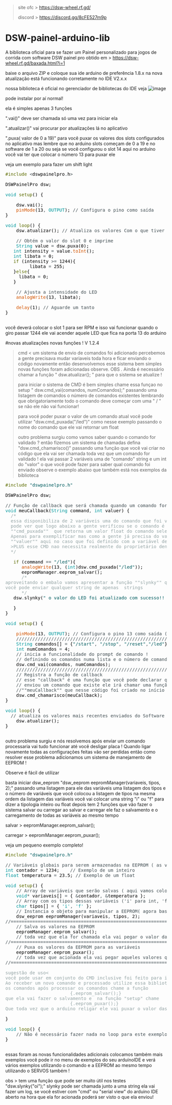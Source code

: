 > site ofc > https://dsw-wheel.rf.gd/
> 
> discord  > https://discord.gg/8cFE527m9p
# DSW-painel-arduino-lib
A biblioteca oficial para se fazer um Painel personalizado para jogos de corrida com software DSW painel pro 
obtido em  > https://dsw-wheel.rf.gd/baxada.html?i=1

baixe o arquivo ZIP e coloque sua ide arduino de preferência 1.8.x na nova atualização está funcionando corretamente no IDE V2.x.x

nossa biblioteca é oficial no gerenciador de bibliotecas do IDE veja
![image](https://github.com/user-attachments/assets/358ba4a6-18a7-4e3c-966d-f5ad565d83a2)

pode instalar por aí normal!


ela é simples apenas 3  funções

".vai()" deve ser chamada só uma vez para iniciar ela

".atualizar()" vai procurar por atualizações lá no aplicativo

".puxa( valor de 0 a 19)" para você puxar os valores dos slots configurados no aplicativo mas lembre que no arduino slots começam de 0 a 19 e no software de 1 a 20 
ou seja se você configurou o slot 14 aqui no arduíno você vai ter que colocar o número 13 para puxar ele


veja um exemplo para fazer um shift light

<pre>
<font color="#5e6d03">#include</font> <font color="#434f54">&lt;</font><font color="#000000">dswpainelpro</font><font color="#434f54">.</font><font color="#000000">h</font><font color="#434f54">&gt;</font>

<font color="#000000">DSWPainelPro</font> <font color="#000000">dsw</font><font color="#000000">;</font>

<font color="#00979c">void</font> <font color="#5e6d03">setup</font><font color="#000000">(</font><font color="#000000">)</font> <font color="#000000">{</font>

 &nbsp;&nbsp;&nbsp;<font color="#000000">dsw</font><font color="#434f54">.</font><font color="#000000">vai</font><font color="#000000">(</font><font color="#000000">)</font><font color="#000000">;</font>
 &nbsp;&nbsp;&nbsp;<font color="#d35400">pinMode</font><font color="#000000">(</font><font color="#000000">13</font><font color="#434f54">,</font> <font color="#00979c">OUTPUT</font><font color="#000000">)</font><font color="#000000">;</font> <font color="#434f54">&#47;&#47; Configura o pino como saída</font>
<font color="#000000">}</font>

<font color="#00979c">void</font> <font color="#5e6d03">loop</font><font color="#000000">(</font><font color="#000000">)</font> <font color="#000000">{</font>
 &nbsp;&nbsp;&nbsp;<font color="#000000">dsw</font><font color="#434f54">.</font><font color="#000000">atualizar</font><font color="#000000">(</font><font color="#000000">)</font><font color="#000000">;</font> <font color="#434f54">&#47;&#47; Atualiza os valores Com o que tiver disponível </font>
 &nbsp;&nbsp;&nbsp;
 &nbsp;&nbsp;&nbsp;<font color="#434f54">&#47;&#47; Obtém o valor do slot 0 e imprime</font>
 &nbsp;&nbsp;&nbsp;<font color="#00979c">String</font> <font color="#000000">value</font> <font color="#434f54">=</font> <font color="#000000">dsw</font><font color="#434f54">.</font><font color="#000000">puxa</font><font color="#000000">(</font><font color="#000000">0</font><font color="#000000">)</font><font color="#000000">;</font>
 &nbsp;&nbsp;<font color="#00979c">int</font> <font color="#000000">intensity</font> <font color="#434f54">=</font> <font color="#000000">value</font><font color="#434f54">.</font><font color="#d35400">toInt</font><font color="#000000">(</font><font color="#000000">)</font><font color="#000000">;</font>
 &nbsp;&nbsp;<font color="#00979c">int</font> <font color="#000000">libata</font> <font color="#434f54">=</font> <font color="#000000">0</font><font color="#000000">;</font>
 &nbsp;&nbsp;<font color="#5e6d03">if</font> <font color="#000000">(</font><font color="#000000">intensity</font> <font color="#434f54">&gt;=</font> <font color="#000000">1244</font><font color="#000000">)</font><font color="#000000">{</font>
 &nbsp;&nbsp;&nbsp;&nbsp;&nbsp;&nbsp;&nbsp;&nbsp;<font color="#000000">libata</font> <font color="#434f54">=</font> <font color="#000000">255</font><font color="#000000">;</font>
 &nbsp;&nbsp;<font color="#000000">}</font><font color="#5e6d03">else</font><font color="#000000">{</font>
 &nbsp;&nbsp;&nbsp;&nbsp;<font color="#000000">libata</font> <font color="#434f54">=</font> <font color="#000000">0</font><font color="#000000">;</font>
 &nbsp;&nbsp;<font color="#000000">}</font>
 &nbsp;&nbsp;&nbsp;
 &nbsp;&nbsp;&nbsp;<font color="#434f54">&#47;&#47; Ajusta a intensidade do LED</font>
 &nbsp;&nbsp;&nbsp;<font color="#d35400">analogWrite</font><font color="#000000">(</font><font color="#000000">13</font><font color="#434f54">,</font> <font color="#000000">libata</font><font color="#000000">)</font><font color="#000000">;</font>

 &nbsp;&nbsp;&nbsp;<font color="#d35400">delay</font><font color="#000000">(</font><font color="#000000">1</font><font color="#000000">)</font><font color="#000000">;</font> <font color="#434f54">&#47;&#47; Aguarde um tanto </font>
<font color="#000000">}</font>

</pre>

você deverá colocar o  slot 1 para ser RPM e isso vai funcionar quando o giro passar 1244 ele vai acender aquele LED que fica na porta 13 do arduino 

#novas atualizações novas funções ! V 1.2.4 
> cmd < um sistema de envio de comandos foi adicionado percebemos a gente precisava mudar variaveis toda hora e ficar enviando o código novamente então desenvolvemos esse sistema bem simples
 novas funções foram adicionadas observe.
> OBS . Ainda é necessário chamar a função " dsw.atualizar(); " para que o sistema se atualize !
> 
> para iniciar o sistema de CMD é bem simples chame essa funçao no setup "   dsw.cmd_vai(comandos, numComandos);" passando uma listagem de comandos o número de comandos existentes lembrando que obrigatoriamente todo o comando deve começar com uma " / " se não ele não vai funcionar!
> 
> para você poder puxar o valor de um comando atual você pode utilizar "dsw.cmd_puxada("/led")" como nesse exemplo passando o nome do comando que ele vai retornar um float
> 
> outro problema surgiu como vamos saber quando o comando for validado ? então fizemos um sistema de chamadas defina "dsw.cmd_chamarisco()"  passando uma função que você vai criar no código que ela vai ser chamada toda vez que um comando for validado !
ela vai passar 2 variáveis uma de "comando" string e um int do "valor" o que você pode fazer para saber qual comando foi enviado observe o exemplo abaixo que também está nos exemplos da biblioteca
<pre>
<font color="#5e6d03">#include</font> <font color="#005c5f">&#34;dswpainelpro.h&#34;</font>

<font color="#000000">DSWPainelPro</font> <font color="#000000">dsw</font><font color="#000000">;</font>

<font color="#434f54">&#47;&#47; Função de callback que será chamada quando um comando for recebido</font>
<font color="#00979c">void</font> <font color="#000000">meuCallback</font><font color="#000000">(</font><font color="#00979c">String</font> <font color="#000000">command</font><font color="#434f54">,</font> <font color="#00979c">int</font> <font color="#000000">valuer</font><font color="#000000">)</font> <font color="#000000">{</font>
 &nbsp;<font color="#95a5a6">&#47;*</font>
<font color="#95a5a6"> &nbsp;essa disponibiliza de 2 variáveis uma do comando que foi validado e um valor inteiro do valor</font>
<font color="#95a5a6"> &nbsp;pode ver que logo abaixo a gente verificou se o comando é &#34;&#47;led&#34; e depois foi dado outro exemplo de como usar o comando</font>
<font color="#95a5a6"> &nbsp;&#34;&#34;cmd_puxada&#34;&#34; &nbsp;que retorna um valor float do comando selecionado dentro dele por uma string </font>
<font color="#95a5a6"> &nbsp;Apenas para exemplificar mas como a gente já precisa do valor como inteiro a gente podia apenas usar</font>
<font color="#95a5a6"> &nbsp;&#34;&#34;valuer&#34;&#34; aqui no caso que foi definido com a variável de retorno de valor do callback</font>
<font color="#95a5a6"> &nbsp;&gt;PLUS esse CMD nao necessita realmente do proprietário dentro do aplicativo o do próprio Arduino IDE ele já funcionará</font>
<font color="#95a5a6"> &nbsp;*&#47;</font>

 &nbsp;&nbsp;<font color="#5e6d03">if</font> <font color="#000000">(</font><font color="#000000">command</font> <font color="#434f54">==</font> <font color="#005c5f">&#34;&#47;led&#34;</font><font color="#000000">)</font><font color="#000000">{</font>
 &nbsp;&nbsp;&nbsp;&nbsp;&nbsp;<font color="#d35400">analogWrite</font><font color="#000000">(</font><font color="#000000">13</font><font color="#434f54">,</font> <font color="#000000">(</font><font color="#00979c">int</font><font color="#000000">)</font><font color="#000000">dsw</font><font color="#434f54">.</font><font color="#000000">cmd_puxada</font><font color="#000000">(</font><font color="#005c5f">&#34;&#47;led&#34;</font><font color="#000000">)</font><font color="#000000">)</font><font color="#000000">;</font>
 &nbsp;&nbsp;&nbsp;&nbsp;&nbsp;<font color="#000000">eepromManager</font><font color="#434f54">.</font><font color="#000000">eeprom_salvar</font><font color="#000000">(</font><font color="#000000">)</font><font color="#000000">;</font>
 &nbsp;&nbsp;&nbsp;&nbsp;&nbsp;<font color="#95a5a6">&#47;*</font>
<font color="#95a5a6">aproveitando o embalo vamos apresentar a função &#34;&#34;slynky&#34;&#34; que serve para você fazer um retorno personalizado para o prompt de comando</font>
<font color="#95a5a6">você pode enviar qualquer string de apenas &nbsp;strings</font>
<font color="#95a5a6"> &nbsp;&nbsp;&nbsp;&nbsp;&nbsp;*&#47;</font>
 &nbsp;&nbsp;<font color="#000000">dsw</font><font color="#434f54">.</font><font color="#000000">slynky</font><font color="#000000">(</font><font color="#005c5f">&#34; o valor do LED foi atualizado com sucesso!! &gt; exemplo de uso da função slynky !!&lt;&#34;</font><font color="#000000">)</font><font color="#000000">;</font>
 &nbsp;&nbsp;
 &nbsp;&nbsp;<font color="#000000">}</font>
<font color="#000000">}</font>

<font color="#00979c">void</font> <font color="#5e6d03">setup</font><font color="#000000">(</font><font color="#000000">)</font> <font color="#000000">{</font>
 &nbsp;&nbsp;
 &nbsp;&nbsp;&nbsp;<font color="#d35400">pinMode</font><font color="#000000">(</font><font color="#000000">13</font><font color="#434f54">,</font> <font color="#00979c">OUTPUT</font><font color="#000000">)</font><font color="#000000">;</font> <font color="#434f54">&#47;&#47; Configura o pino 13 como saída (Esse pino Além de ser o pino digital 13 também é conectado a um LED que tem a letra &#34;L&#34; na placa )</font>
 &nbsp;&nbsp;&nbsp;<font color="#434f54">&#47;&#47;&#47;&#47;&#47;&#47;&#47;&#47;&#47;&#47;&#47;&#47;&#47;&#47;&#47;&#47;&#47;&#47;&#47;&#47;&#47;&#47;&#47;&#47;&#47;&#47;&#47;&#47;&#47;&#47;&#47;&#47;&#47;&#47;&#47;&#47;&#47;&#47;&#47;&#47;&#47;&#47;&#47;&#47;&#47;&#47;&#47;&#47;&#47;&#47;&#47;&#47;&#47;&#47;&#47;&#47;&#47;&#47;&#47;&#47;&#47;&#47;&#47;&#47;&#47;&#47;&#47;&#47;&#47;&#47;&#47;&#47;&#47;&#47;&#47;&#47;&#47;&#47;&#47;&#47;&#47;&#47;&#47;&#47;&#47;&#47;&#47;&#47;&#47;&#47;&#47;&#47;&#47;&#47;&#47;&#47;&#47;&#47;&#47;&#47;&#47;&#47;&#47;&#47;&#47;&#47;&#47;&#47;&#47;&#47;&#47;</font>
 &nbsp;&nbsp;&nbsp;<font color="#00979c">String</font> <font color="#000000">comandos</font><font color="#000000">[</font><font color="#000000">]</font> <font color="#434f54">=</font> <font color="#000000">{</font><font color="#005c5f">&#34;&#47;start&#34;</font><font color="#434f54">,</font> <font color="#005c5f">&#34;&#47;stop&#34;</font><font color="#434f54">,</font> <font color="#005c5f">&#34;&#47;reset&#34;</font><font color="#434f54">,</font><font color="#005c5f">&#34;&#47;led&#34;</font><font color="#000000">}</font><font color="#000000">;</font>
 &nbsp;&nbsp;&nbsp;<font color="#00979c">int</font> <font color="#000000">numComandos</font> <font color="#434f54">=</font> <font color="#000000">4</font><font color="#000000">;</font>
 &nbsp;&nbsp;&nbsp;<font color="#434f54">&#47;&#47; inicia a funcionalidade do prompt de comando !</font>
 &nbsp;&nbsp;&nbsp;<font color="#434f54">&#47;&#47; definindo os comandos numa lista e o número de comandos</font>
 &nbsp;&nbsp;&nbsp;<font color="#000000">dsw</font><font color="#434f54">.</font><font color="#000000">cmd_vai</font><font color="#000000">(</font><font color="#000000">comandos</font><font color="#434f54">,</font> <font color="#000000">numComandos</font><font color="#000000">)</font><font color="#000000">;</font>
 &nbsp;&nbsp;&nbsp;<font color="#434f54">&#47;&#47;&#47;&#47;&#47;&#47;&#47;&#47;&#47;&#47;&#47;&#47;&#47;&#47;&#47;&#47;&#47;&#47;&#47;&#47;&#47;&#47;&#47;&#47;&#47;&#47;&#47;&#47;&#47;&#47;&#47;&#47;&#47;&#47;&#47;&#47;&#47;&#47;&#47;&#47;&#47;&#47;&#47;&#47;&#47;&#47;&#47;&#47;&#47;&#47;&#47;&#47;&#47;&#47;&#47;&#47;&#47;&#47;&#47;&#47;&#47;&#47;&#47;&#47;&#47;&#47;&#47;&#47;&#47;&#47;&#47;&#47;&#47;&#47;&#47;&#47;&#47;&#47;&#47;&#47;&#47;&#47;&#47;&#47;&#47;&#47;&#47;&#47;&#47;&#47;&#47;&#47;&#47;&#47;&#47;&#47;&#47;&#47;&#47;&#47;&#47;&#47;&#47;&#47;&#47;&#47;&#47;&#47;&#47;&#47;&#47;</font>
 &nbsp;&nbsp;&nbsp;<font color="#434f54">&#47;&#47; Registra a função de callback</font>
 &nbsp;&nbsp;&nbsp;<font color="#434f54">&#47;&#47; esse &#34;callback&#34; é uma função que você pode declarar que quando um comando for validado ou seja o software</font>
 &nbsp;&nbsp;&nbsp;<font color="#434f54">&#47;&#47; enviou um comando que existe ele irá chamar uma função se você quiser claro você pode ver abaixo que foi definido uma função</font>
 &nbsp;&nbsp;&nbsp;<font color="#434f54">&#47;&#47;&#34;&#34;meuCallback&#34;&#34; que nesse código foi criado no início</font>
 &nbsp;&nbsp;&nbsp;<font color="#000000">dsw</font><font color="#434f54">.</font><font color="#000000">cmd_chamarisco</font><font color="#000000">(</font><font color="#000000">meuCallback</font><font color="#000000">)</font><font color="#000000">;</font>
<font color="#000000">}</font>

<font color="#00979c">void</font> <font color="#5e6d03">loop</font><font color="#000000">(</font><font color="#000000">)</font> <font color="#000000">{</font>
 &nbsp;<font color="#434f54">&#47;&#47; atualiza os valores mais recentes enviados do Software</font>
 &nbsp;&nbsp;&nbsp;<font color="#000000">dsw</font><font color="#434f54">.</font><font color="#000000">atualizar</font><font color="#000000">(</font><font color="#000000">)</font><font color="#000000">;</font>
<font color="#000000">}</font>

</pre>
outro problema surgiu e nós resolvemos após enviar um comando  processaria vai tudo funcionar até você desligar placa ! Quando ligar novamente todas as configurações feitas vão ser perdidas então como resolver esse problema adicionamos um sistema de manejamento de EEPROM !

Observe é fácil de utilizar

basta iniciar dsw_eeprom "dsw_eeprom eepromManager(variaveis, tipos, 2);" passando uma listagem para ele das variáveis uma listagem dos tipos e o número de variáveis que você colocou
a listagem de tipos na mesma ordem da listagem das variáveis você vai colocar uma string "i" ou "f" para dizer a tipologia inteiro ou float
depois tem 2 funções que vão fazer o sistema salvar ou carregar ao salvar e carregar ele faz o salvamento e o carregamento de todas as variáveis ao mesmo tempo

salvar   > eepromManager.eeprom_salvar();

carregar > eepromManager.eeprom_puxar();

veja um pequeno exemplo completo!
<pre>
<font color="#5e6d03">#include</font> <font color="#005c5f">&#34;dswpainelpro.h&#34;</font>

<font color="#434f54">&#47;&#47; Variáveis globais para serem armazenadas na EEPROM ( as variáveis que vamos utilizar no nosso exemplo )</font>
<font color="#00979c">int</font> <font color="#000000">contador</font> <font color="#434f54">=</font> <font color="#000000">1234</font><font color="#000000">;</font> &nbsp;&nbsp;&nbsp;<font color="#434f54">&#47;&#47; Exemplo de um inteiro</font>
<font color="#00979c">float</font> <font color="#000000">temperatura</font> <font color="#434f54">=</font> <font color="#000000">23.5</font><font color="#000000">;</font> <font color="#434f54">&#47;&#47; Exemplo de um float</font>

<font color="#00979c">void</font> <font color="#5e6d03">setup</font><font color="#000000">(</font><font color="#000000">)</font> <font color="#000000">{</font>
 &nbsp;&nbsp;&nbsp;<font color="#434f54">&#47;&#47; Array de variáveis que serão salvas ( aqui vamos colocar o nome das variáveis que nós vamos querer trabalhar)</font>
 &nbsp;&nbsp;&nbsp;<font color="#00979c">void</font><font color="#434f54">*</font> <font color="#000000">variaveis</font><font color="#000000">[</font><font color="#000000">]</font> <font color="#434f54">=</font> <font color="#000000">{</font> <font color="#434f54">&amp;</font><font color="#000000">contador</font><font color="#434f54">,</font> <font color="#434f54">&amp;</font><font color="#000000">temperatura</font> <font color="#000000">}</font><font color="#000000">;</font>
 &nbsp;&nbsp;&nbsp;<font color="#434f54">&#47;&#47; Array com os tipos dessas variáveis (&#39;i&#39; para int, &#39;f&#39; para float) | ( faça com respectividade ou seja a definição deve estar na mesma ordem que você definiu o nome das variáveis)</font>
 &nbsp;&nbsp;&nbsp;<font color="#00979c">char</font> <font color="#000000">tipos</font><font color="#000000">[</font><font color="#000000">]</font> <font color="#434f54">=</font> <font color="#000000">{</font> <font color="#00979c">&#39;i&#39;</font><font color="#434f54">,</font> <font color="#00979c">&#39;f&#39;</font> <font color="#000000">}</font><font color="#000000">;</font>
 &nbsp;&nbsp;&nbsp;<font color="#434f54">&#47;&#47; Instancia o objeto para manipular a EEPROM( agora basta chamar a biblioteca com os dados que nós temos definindo nessa ordem a lista de variáveis lista de tipos e também coloque o valor da quantidade de variáveis que você definiu como pode observar nós temos 2 um número 2 foi colocado)</font>
 &nbsp;&nbsp;&nbsp;<font color="#000000">dsw_eeprom</font> <font color="#000000">eepromManager</font><font color="#000000">(</font><font color="#000000">variaveis</font><font color="#434f54">,</font> <font color="#000000">tipos</font><font color="#434f54">,</font> <font color="#000000">2</font><font color="#000000">)</font><font color="#000000">;</font>
<font color="#434f54">&#47;&#47;=========================================================================================================================================</font>
 &nbsp;&nbsp;&nbsp;<font color="#434f54">&#47;&#47; Salva os valores na EEPROM</font>
 &nbsp;&nbsp;&nbsp;<font color="#000000">eepromManager</font><font color="#434f54">.</font><font color="#000000">eeprom_salvar</font><font color="#000000">(</font><font color="#000000">)</font><font color="#000000">;</font>
 &nbsp;&nbsp;&nbsp;<font color="#434f54">&#47;&#47; toda vez que ela for chamada ela vai pegar o valor das variáveis e salvar na eeprom mesmo que o Arduino for desligado os valores não são perdidos</font>
<font color="#434f54">&#47;&#47;=========================================================================================================================================</font>
 &nbsp;&nbsp;&nbsp;<font color="#434f54">&#47;&#47; Puxa os valores da EEPROM para as variáveis</font>
 &nbsp;&nbsp;&nbsp;<font color="#000000">eepromManager</font><font color="#434f54">.</font><font color="#000000">eeprom_puxar</font><font color="#000000">(</font><font color="#000000">)</font><font color="#000000">;</font>
 &nbsp;&nbsp;&nbsp;<font color="#434f54">&#47;&#47; toda vez que acionada ela vai pegar aqueles valores que estão salvo na eeprom e redefinir eles nas variáveis respectivas, aquelas que foram definidas no início do código obvio</font>
<font color="#434f54">&#47;&#47;=========================================================================================================================================</font>
 &nbsp;&nbsp;&nbsp;&nbsp;&nbsp;&nbsp;&nbsp;&nbsp;&nbsp;&nbsp;&nbsp;&nbsp;&nbsp;&nbsp;&nbsp;&nbsp;&nbsp;&nbsp;&nbsp;&nbsp;&nbsp;&nbsp;&nbsp;&nbsp;&nbsp;&nbsp;&nbsp;&nbsp;&nbsp;&nbsp;&nbsp;&nbsp;&nbsp;&nbsp;&nbsp;&nbsp;&nbsp;&nbsp;&nbsp;&nbsp;&nbsp;&nbsp;&nbsp;&nbsp;&nbsp;&nbsp;&nbsp;&nbsp;&nbsp;&nbsp;&nbsp;&nbsp;&nbsp;&nbsp;&nbsp;&nbsp;&nbsp;&nbsp;&nbsp;&nbsp;&nbsp;&nbsp;&nbsp;&nbsp;&nbsp;&nbsp;&nbsp;&nbsp;&nbsp;&nbsp;&nbsp;&nbsp;&nbsp;&nbsp;&nbsp;&nbsp;&nbsp;&nbsp;&nbsp;&nbsp;&nbsp;&nbsp;&nbsp;&nbsp;&nbsp;&nbsp;&nbsp;&nbsp;&nbsp;&nbsp;&nbsp;&nbsp;&nbsp;&nbsp;&nbsp;&nbsp;&nbsp;&nbsp;&nbsp;&nbsp;&nbsp;&nbsp;&nbsp;&nbsp;&nbsp;&nbsp;&nbsp;&nbsp;&nbsp;&nbsp;&nbsp;&nbsp;&nbsp;&nbsp;&nbsp;&nbsp;&nbsp;&nbsp;&nbsp;&nbsp;&nbsp;&nbsp;&nbsp;&nbsp;&nbsp;&nbsp;&nbsp;&nbsp;&nbsp;&nbsp;&nbsp;&nbsp;&nbsp;&nbsp;&nbsp;<font color="#95a5a6">&#47;*</font>
<font color="#95a5a6">sugestão de uso&lt;</font>
<font color="#95a5a6">você pode usar em conjunto do CMD inclusive foi feito para isso no caso !</font>
<font color="#95a5a6">Ao receber um novo comando e processado utilize essa biblioteca para salvar</font>
<font color="#95a5a6">os comandos após processar os comandos chame a função</font>
<font color="#95a5a6"> &nbsp;&nbsp;&nbsp;&nbsp;&nbsp;&nbsp;&nbsp;&nbsp;&nbsp;&nbsp;&nbsp;&nbsp;&nbsp;&nbsp;&nbsp;&nbsp;&nbsp;&nbsp;&nbsp;&nbsp;&nbsp;&nbsp;&nbsp;{.eeprom_salvar();}</font>
<font color="#95a5a6">que ela vai fazer o salvamento e &nbsp;na função &#34;setup&#34; chame</font>
<font color="#95a5a6"> &nbsp;&nbsp;&nbsp;&nbsp;&nbsp;&nbsp;&nbsp;&nbsp;&nbsp;&nbsp;&nbsp;&nbsp;&nbsp;&nbsp;&nbsp;&nbsp;&nbsp;&nbsp;&nbsp;&nbsp;&nbsp;&nbsp;&nbsp;{.eeprom_puxar();}</font>
<font color="#95a5a6">Que toda vez que o arduino religar ele vai puxar o valor das variáveis na última salvação!</font>
<font color="#95a5a6"> &nbsp;&nbsp;&nbsp;&nbsp;&nbsp;&nbsp;&nbsp;&nbsp;&nbsp;&nbsp;&nbsp;&nbsp;&nbsp;&nbsp;&nbsp;&nbsp;&nbsp;&nbsp;&nbsp;&nbsp;&nbsp;&nbsp;&nbsp;&nbsp;&nbsp;&nbsp;&nbsp;&nbsp;&nbsp;&nbsp;&nbsp;&nbsp;&nbsp;&nbsp;&nbsp;&nbsp;&nbsp;&nbsp;&nbsp;&nbsp;&nbsp;&nbsp;&nbsp;&nbsp;&nbsp;&nbsp;&nbsp;&nbsp;&nbsp;&nbsp;&nbsp;&nbsp;&nbsp;&nbsp;&nbsp;&nbsp;&nbsp;&nbsp;&nbsp;&nbsp;&nbsp;&nbsp;&nbsp;&nbsp;&nbsp;&nbsp;&nbsp;&nbsp;&nbsp;&nbsp;&nbsp;&nbsp;&nbsp;&nbsp;&nbsp;&nbsp;&nbsp;&nbsp;&nbsp;&nbsp;&nbsp;&nbsp;&nbsp;&nbsp;&nbsp;&nbsp;&nbsp;&nbsp;&nbsp;&nbsp;&nbsp;&nbsp;&nbsp;&nbsp;&nbsp;&nbsp;&nbsp;&nbsp;&nbsp;&nbsp;&nbsp;&nbsp;&nbsp;&nbsp;&nbsp;&nbsp;&nbsp;&nbsp;&nbsp;&nbsp;&nbsp;&nbsp;&nbsp;&nbsp;&nbsp;&nbsp;&nbsp;&nbsp;&nbsp;&nbsp;&nbsp;&nbsp;&nbsp;&nbsp;&nbsp;&nbsp;&nbsp;&nbsp;&nbsp;&nbsp;&nbsp;&nbsp;&nbsp;&nbsp;&nbsp;*&#47;</font>
<font color="#000000">}</font>

<font color="#00979c">void</font> <font color="#5e6d03">loop</font><font color="#000000">(</font><font color="#000000">)</font> <font color="#000000">{</font>
 &nbsp;&nbsp;&nbsp;<font color="#434f54">&#47;&#47; Não é necessário fazer nada no loop para este exemplo</font>
<font color="#000000">}</font>

</pre>

essas foram as novas funcionalidades adicionais colocamos também mais exemplos você pode ir no menu de exemplos do seu arduínoIDE e verá vários exemplos utilizando o comando e a EEPROM ao mesmo tempo
utilizando o SERVOS também ! 

obs > tem uma função que pode ser muito útil nos testes "dsw.slynky("oi");" slynky pode ser chamada junto a uma string ela vai fazer um log, se você estiver com "cmd" ou "serial view" do arduino IDE aberto na hora que ela for acionada poderá ser visto o que ela enviou!
